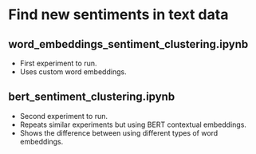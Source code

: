 # Find new sentiments in text data

## word_embeddings_sentiment_clustering.ipynb
* First experiment to run.
* Uses custom word embeddings.

## bert_sentiment_clustering.ipynb
* Second experiment to run.
* Repeats similar experiments but using BERT contextual embeddings.
* Shows the difference between using different types of word embeddings.
